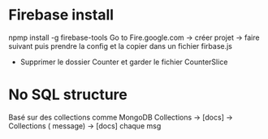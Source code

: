 # Firebase install

npmp install -g firebase-tools
Go to Fire.google.com -> créer projet -> faire suivant puis prendre la config et la copier dans un fichier firbase.js

- Supprimer le dossier Counter et garder le fichier CounterSlice

# No SQL structure

Basé sur des collections comme MongoDB
Collections -> [docs] -> Collections ( message) -> [docs] chaque msg
